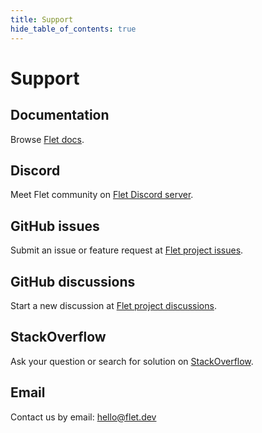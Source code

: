 ```yaml
---
title: Support
hide_table_of_contents: true
---
```


# Support

## Documentation

Browse [Flet docs](/docs).

## Discord

Meet Flet community on [Flet Discord server](https://discord.gg/dzWXP8SHG8).

## GitHub issues

Submit an issue or feature request at [Flet project issues](https://github.com/flet-dev/flet/issues).

## GitHub discussions

Start a new discussion at [Flet project discussions](https://github.com/flet-dev/flet/discussions).

## StackOverflow

Ask your question or search for solution on [StackOverflow](https://stackoverflow.com/questions/tagged/flet).

## Email

Contact us by email: hello@flet.dev